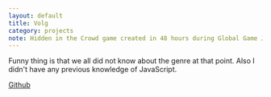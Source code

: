 ```yaml
---
layout: default
title: Volg
category: projects
note: Hidden in the Crowd game created in 48 hours during Global Game Jam 2015.
---
```


Funny thing is that we all did not know about the genre at that point. Also I didn't have any previous knowledge of JavaScript. 

[Github](https://github.com/witold-gawlowski/slavic2016)
